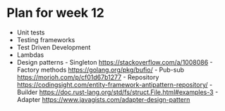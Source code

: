 # Plan for week 12

- Unit tests
- Testing frameworks
- Test Driven Development
- Lambdas
- Design patterns
        - Singleton https://stackoverflow.com/a/1008086
        - Factory methods https://golang.org/pkg/bufio/
        - Pub-sub https://morioh.com/p/cf01d67b1277
        - Repository https://codingsight.com/entity-framework-antipattern-repository/
        - Builder https://doc.rust-lang.org/std/fs/struct.File.html#examples-3
        - Adapter https://www.javagists.com/adapter-design-pattern
